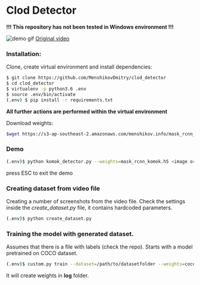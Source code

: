 # Clod Detector
**!!! This repository has not been tested in Windows environment !!!**


![demo gif](demo.gif?raw=true "Pic")
[Original video](https://drive.google.com/file/d/1yEiiakDfC5v6omWZgEPXK8ji182_KfGC/view?usp=sharing)

### Installation:
Clone, create virtual environment and install dependencies:
```sh
$ git clone https://github.com/MenshikovDmitry/clod_detector
$ cd clod_detector
$ virtualenv -p python3.6 .env
$ source .env/bin/activate
(.env) $ pip install -r requirements.txt
```

**All further actions are performed within the virtual environment**

Download weights:
```sh
$wget https://s3-ap-southeast-2.amazonaws.com/menshikov.info/mask_rcnn_komok.h5
```

### Demo
```bash
(.env)$ python komok_detector.py --weights=mask_rcnn_komok.h5 <image or video file>
```
press ESC to exit the demo


### Creating dataset from video file
Creating a number of screenshots from the video file.
Check the settings inside the _create_dataset.py_ file, it contains hardcoded parameters.
```sh
(.env)$ python create_dataset.py
```

### Training the model with generated dataset. 
Assumes that there is a file with labels (check the repo).
Starts with a model pretrained on COCO dataset.
```sh
(.env)$ custom.py train --dataset=/path/to/datasetfolder --weights=coco
```
It will create weights in **log** folder.


